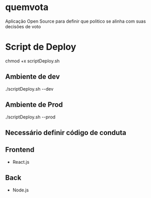 # quemvota
Aplicação Open Source para definir que politico se alinha com suas decisões de voto 

# Script de Deploy
chmod +x scriptDeploy.sh

## Ambiente de dev 
./scriptDeploy.sh --dev

## Ambiente de Prod 
./scriptDeploy.sh --prod


## Necessário definir código de conduta

## Frontend 
- React.js

## Back
- Node.js